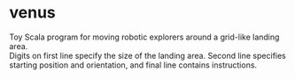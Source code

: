 # venus
Toy Scala program for moving robotic explorers around a grid-like landing area.
<br>
Digits on first line specify the size of the landing area.  Second line specifies starting position and orientation, and final line contains instructions.
<br>

